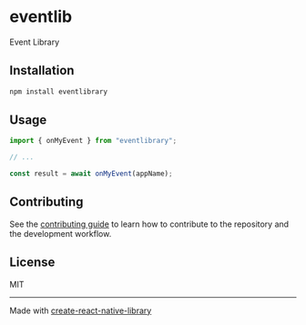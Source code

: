 # eventlib

Event Library

## Installation

```sh
npm install eventlibrary
```

## Usage

```js
import { onMyEvent } from "eventlibrary";

// ...

const result = await onMyEvent(appName);
```

## Contributing

See the [contributing guide](CONTRIBUTING.md) to learn how to contribute to the repository and the development workflow.

## License

MIT

---

Made with [create-react-native-library](https://github.com/callstack/react-native-builder-bob)
